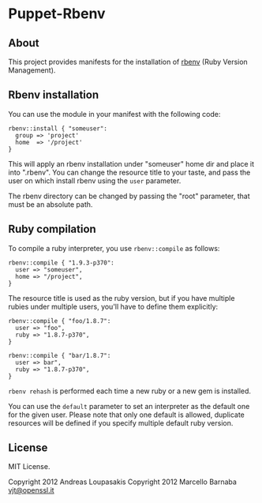 # Puppet-Rbenv

## About

This project provides manifests for the installation of
[rbenv](https://github.com/sstephenson/rbenv) (Ruby Version Management).


## Rbenv installation

You can use the module in your manifest with the following code:

```
rbenv::install { "someuser":
  group => 'project'
  home  => '/project'
}
```

This will apply an rbenv installation under "someuser" home dir
and place it into ".rbenv". You can change the resource title to
your taste, and pass the user on which install rbenv using the
`user` parameter.

The rbenv directory can be changed by passing the "root" parameter,
that must be an absolute path.

## Ruby compilation

To compile a ruby interpreter, you use `rbenv::compile` as follows:

```
rbenv::compile { "1.9.3-p370":
  user => "someuser",
  home => "/project",
}
```

The resource title is used as the ruby version, but if you have
multiple rubies under multiple users, you'll have to define them
explicitly:

```
rbenv::compile { "foo/1.8.7":
  user => "foo",
  ruby => "1.8.7-p370",
}

rbenv::compile { "bar/1.8.7":
  user => bar",
  ruby => "1.8.7-p370",
}
```

`rbenv rehash` is performed each time a new ruby or a new gem is
installed.

You can use the `default` parameter to set an interpreter as the
default one for the given user. Please note that only one default
is allowed, duplicate resources will be defined if you specify
multiple default ruby version.

## License

MIT License.

Copyright 2012 Andreas Loupasakis
Copyright 2012 Marcello Barnaba <vjt@openssl.it>
